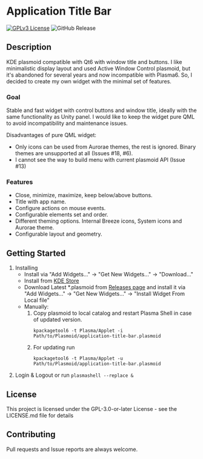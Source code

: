 # Application Title Bar

[![GPLv3 License](https://img.shields.io/badge/License-GPL%20v3-yellow.svg)](https://opensource.org/licenses/)
![GitHub Release](https://img.shields.io/github/v/release/antroids/application-title-bar)


## Description

KDE plasmoid compatible with Qt6 with window title and buttons.
I like minimalistic display layout and used Active Window Control plasmoid, but it's abandoned for several years and now incompatible with Plasma6.
So, I decided to create my own widget with the minimal set of features.

### Goal

Stable and fast widget with control buttons and window title, ideally with the same functionality as Unity panel.
I would like to keep the widget pure QML to avoid incompatibility and maintenance issues.

Disadvantages of pure QML widget:
* Only icons can be used from Aurorae themes, the rest is ignored. Binary themes are unsupported at all (Issues #18, #6).
* I cannot see the way to build menu with current plasmoid API (Issue #13)

### Features

* Close, minimize, maximize, keep below/above buttons.
* Title with app name.
* Configure actions on mouse events.
* Configurable elements set and order.
* Different theming options. Internal Breeze icons, System icons and Aurorae theme.
* Configurable layout and geometry.

## Getting Started

1. Installing
    - Install via "Add Widgets..." -> "Get New Widgets..." -> "Download..."
    - Install from [KDE Store](https://store.kde.org/p/2135509)
    - Download Latest \*.plasmoid from [Releases page](https://github.com/antroids/application-title-bar/releases) and install it via "Add Widgets..." -> "Get New Widgets..." -> "Install Widget From Local file"
    - Manually:
      1. Copy plasmoid to local catalog and restart Plasma Shell in case of updated version.
          ```
          kpackagetool6 -t Plasma/Applet -i Path/to/Plasmoid/application-title-bar.plasmoid
          ```
      2. For updating run
          ```
          kpackagetool6 -t Plasma/Applet -u Path/to/Plasmoid/application-title-bar.plasmoid
          ```
2. Login & Logout or run `plasmashell --replace &`

## License

This project is licensed under the GPL-3.0-or-later License - see the LICENSE.md file for details

## Contributing

Pull requests and Issue reports are always welcome.
